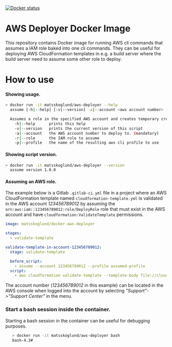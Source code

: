 [![Docker status](https://dockerbuildbadges.quelltext.eu/status.svg?organization=matsskoglund&repository=aws-deployer)](https://hub.docker.com/r/matsskoglund/aws-deployer/builds/)

AWS Deployer Docker Image
=================================
This repository contains Docker image for running AWS cli commands that assumes a IAM role baked into one cli commands. They can be useful for deploying AWS CloudFormation templates in e.g. a build server where the build server need to assume some other role to deploy.


How to use
==========
#### Showing usage.
```sh
> docker run -it matsskoglund/aws-deployer --help
  assume [-h|--help] [-v|--version] -a|--account <aws account number> [-r|--role <IAM role>] [-p|--profile <aws cli profile name>] []

  Assumes a role in the specified AWS account and creates temporary credentials in the named profile.
    -h|--help      prints this help
    -v|--version   prints the current version of this script
    -a|--account   the AWS account number to deploy to. (mandatory)
    -r|--role      the IAM role to assume
    -p|--profile   the name of the resulting aws cli profile to use
```

#### Showing script version.

```sh
> docker run -it matsskoglund/aws-deployer --version
  assume version 1.0.0
```

#### Assuming an AWS role.

The example below is a Gitlab ``.gitlab-ci.yml`` file in a project where an AWS CloudFormation template named ``cloudformation-template.yml`` is validated in the AWS account *123456789012* by assuming the ``arn:aws:iam::123456789012:role/DeployRole`` role that must exist in the AWS account and have ``cloudformation:ValidateTemplate`` permissions. 

```yml
image: matsskoglund/docker-aws-deployer

stages:
  - validate-template 

validate-template-in-account-123456789012: 
  stage: validate-template

  before_script:
    - assume --account 123456789012 --profile assumed-profile
  script:
    - aws cloudformation validate-template --template-body file://cloudformation-template.yml --region eu-west-1 --profile assumed-profile
```
The account number (*123456789012* in this example) can be located in the AWS console when logged into the account by selecting   *"Support"->"Support Center"* in the menu.  


### Start a bash session inside the container.
Starting a bash session in the container can be useful for debugging purposes.

```sh
   > docker run -it matsskoglund/aws-deployer bash
   bash-4.3#
```



